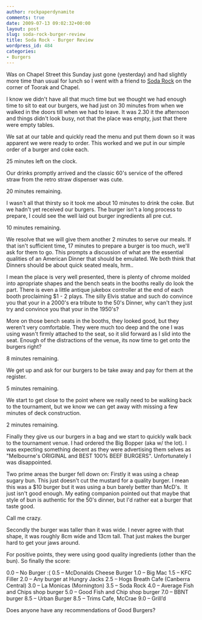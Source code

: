 ```yaml
---
author: rockpaperdynamite
comments: true
date: 2009-07-13 09:02:32+00:00
layout: post
slug: soda-rock-burger-review
title: Soda Rock - Burger Review
wordpress_id: 484
categories:
- Burgers
---
```


Was on Chapel Street this Sunday just gone (yesterday) and had slightly more time than usual for lunch so I went with a friend to [Soda Rock](http://maps.google.com/?ie=UTF8&ll=-37.839347,144.995657&spn=0,359.99929&t=h&z=21&layer=c&cbll=-37.839347,144.995657&panoid=kdKx_T-TggSpTwL4vLi7Xw&cbp=12,285.83,,1,-10.89) on the corner of Toorak and Chapel.

I know we didn't have all that much time but we thought we had enough time to sit to eat our burgers, we had just on 30 minutes from when we walked in the doors till when we had to leave. It was 2.30 it the afternoon and things didn't look busy, not that the place was empty, just that there were empty tables.

We sat at our table and quickly read the menu and put them down so it was apparent we were ready to order. This worked and we put in our simple order of a burger and coke each.

25 minutes left on the clock.<!-- more -->

Our drinks promptly arrived and the classic 60's service of the offered straw from the retro straw dispenser was cute.

20 minutes remaining.

I wasn't all that thirsty so it took me about 10 minutes to drink the coke. But we hadn't yet received our burgers. The burger isn't a long process to prepare, I could see the well laid out burger ingredients all pre cut.

10 minutes remaining.

We resolve that we will give them another 2 minutes to serve our meals. If that isn't sufficient time, 17 minutes to prepare a burger is too much, we'll ask for them to go. This prompts a discussion of what are the essential qualities of an American Dinner that should be emulated. We both think that Dinners should be about quick seated meals, hrm..

I mean the place is very well presented, there is plenty of chrome molded into apropriate shapes and the bench seats in the booths really do look the part. There is even a little antique jukebox controller at the end of each booth proclaiming $1 - 2 plays. The silly Elvis statue and such do convince you that your in a 2000's era tribute to the 50's Dinner, why can't they just try and convince you that your in the 1950's?

More on those bench seats in the booths, they looked good, but they weren't very comfortable. They were much too deep and the one I was using wasn't firmly attached to the seat, so it slid forward as I slid into the seat. Enough of the distractions of the venue, its now time to get onto the burgers right?

8 minutes remaining.

We get up and ask for our burgers to be take away and pay for them at the register.

5 minutes remaining.

We start to get close to the point where we really need to be walking back to the tournament, but we know we can get away with missing a few minutes of deck construction.

2 minutes remaining.

Finally they give us our burgers in a bag and we start to quickly walk back to the tournament venue. I had ordered the Big Bopper (aka w/ the lot). I was expecting something decent as they were advertising them selves as "Melbourne's ORIGINAL and BEST 100% BEEF BURGERS". Unfortunately I was disappointed.

Two prime areas the burger fell down on: Firstly it was using a cheap sugary bun. This just doesn't cut the mustard for a quality burger. I mean this was a $10 burger but it was using a bun barely better than McD's.  It just isn't good enough. My eating companion pointed out that maybe that style of bun is authentic for the 50's dinner, but I'd rather eat a burger that taste good.

Call me crazy.

Secondly the burger was taller than it was wide. I never agree with that shape, it was roughly 8cm wide and 13cm tall. That just makes the burger hard to get your jaws around.

For positive points, they were using good quality ingredients (other than the bun). So finally the score:

0.0 – No Burger :(
0.5 – McDonalds Cheese Burger
1.0 – Big Mac
1.5 – KFC Filler
2.0 – Any burger at Hungry Jacks
2.5 – Hogs Breath Cafe (Canberra Central)
3.0 – La Monicas (Mornington)
3.5 – Soda Rock
4.0 – Average Fish and Chips shop burger
5.0 – Good Fish and Chip shop burger
7.0 – BBNT burger
8.5 – Urban Burger
8.5 – Trims  Cafe, McCrae
9.0 – Grill’d

Does anyone have any recommendations of Good Burgers?
